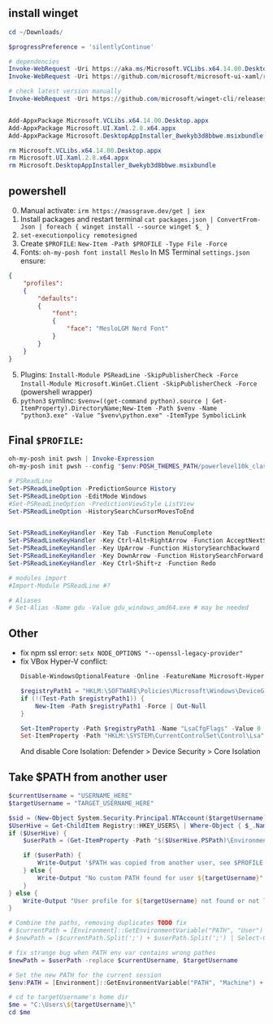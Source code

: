 ## install winget 

```ps1
cd ~/Downloads/

$progressPreference = 'silentlyContinue'

# dependencies
Invoke-WebRequest -Uri https://aka.ms/Microsoft.VCLibs.x64.14.00.Desktop.appx -OutFile Microsoft.VCLibs.x64.14.00.Desktop.appx
Invoke-WebRequest -Uri https://github.com/microsoft/microsoft-ui-xaml/releases/download/v2.8.6/Microsoft.UI.Xaml.2.8.x64.appx -OutFile Microsoft.UI.Xaml.2.8.x64.appx

# check latest version manually
Invoke-WebRequest -Uri https://github.com/microsoft/winget-cli/releases/latest/download/Microsoft.DesktopAppInstaller_8wekyb3d8bbwe.msixbundle -OutFile Microsoft.DesktopAppInstaller_8wekyb3d8bbwe.msixbundle


Add-AppxPackage Microsoft.VCLibs.x64.14.00.Desktop.appx
Add-AppxPackage Microsoft.UI.Xaml.2.8.x64.appx
Add-AppxPackage Microsoft.DesktopAppInstaller_8wekyb3d8bbwe.msixbundle

rm Microsoft.VCLibs.x64.14.00.Desktop.appx
rm Microsoft.UI.Xaml.2.8.x64.appx
rm Microsoft.DesktopAppInstaller_8wekyb3d8bbwe.msixbundle
```

## powershell

0. Manual activate: `irm https://massgrave.dev/get | iex`
1. Install packages and restart terminal `cat packages.json | ConvertFrom-Json | foreach { winget install --source winget $_ }`
2. `set-executionpolicy remotesigned`
3. Create `$PROFILE`: `New-Item -Path $PROFILE -Type File -Force`
4. Fonts:
`oh-my-posh font install Meslo`
In MS Terminal `settings.json` ensure:
```json
{
    "profiles":
    {
        "defaults":
        {
            "font":
            {
                "face": "MesloLGM Nerd Font"
            }
        }
    }
}
```
5. Plugins:
`Install-Module PSReadLine -SkipPublisherCheck -Force`
`Install-Module Microsoft.WinGet.Client -SkipPublisherCheck -Force` (powershell wrapper)
6. `python3` symlinc:
`$venv=((get-command python).source | Get-ItemProperty).DirectoryName;New-Item -Path $venv -Name "python3.exe" -Value "$venv\python.exe" -ItemType SymbolicLink`


## Final `$PROFILE`:
```ps1
oh-my-posh init pwsh | Invoke-Expression
oh-my-posh init pwsh --config "$env:POSH_THEMES_PATH/powerlevel10k_classic.omp.json" | Invoke-Expression

# PSReadLine
Set-PSReadLineOption -PredictionSource History
Set-PSReadLineOption -EditMode Windows
#Set-PSReadLineOption -PredictionViewStyle ListView
Set-PSReadLineOption -HistorySearchCursorMovesToEnd


Set-PSReadLineKeyHandler -Key Tab -Function MenuComplete
Set-PSReadLineKeyHandler -Key Ctrl+Alt+RightArrow -Function AcceptNextSuggestionWord
Set-PSReadLineKeyHandler -Key UpArrow -Function HistorySearchBackward
Set-PSReadLineKeyHandler -Key DownArrow -Function HistorySearchForward
Set-PSReadLineKeyHandler -Key Ctrl+Shift+z -Function Redo

# modules import
#Import-Module PSReadLine #?

# Aliases
# Set-Alias -Name gdu -Value gdu_windows_amd64.exe # may be needed
```

## Other
- fix npm ssl error: `setx NODE_OPTIONS "--openssl-legacy-provider"`
- fix VBox Hyper-V conflict:
    ```ps1
    Disable-WindowsOptionalFeature -Online -FeatureName Microsoft-Hyper-V-Hypervisor

    $registryPath1 = "HKLM:\SOFTWARE\Policies\Microsoft\Windows\DeviceGuard"
    if (!(Test-Path $registryPath1)) {
        New-Item -Path $registryPath1 -Force | Out-Null
    }

    Set-ItemProperty -Path $registryPath1 -Name "LsaCfgFlags" -Value 0
    Set-ItemProperty -Path "HKLM:\SYSTEM\CurrentControlSet\Control\Lsa" -Name "LsaCfgFlags" -Value 0
    ```
    And disable Core Isolation: Defender > Device Security > Core Isolation

## Take $PATH from another user
```ps1
$currentUsername = "USERNAME_HERE"
$targetUsername = "TARGET_USERNAME_HERE"

$sid = (New-Object System.Security.Principal.NTAccount($targetUsername)).Translate([System.Security.Principal.SecurityIdentifier]).Value
$UserHive = Get-ChildItem Registry::HKEY_USERS\ | Where-Object { $_.Name -eq "HKEY_USERS\$sid" }
if ($UserHive) {
    $userPath = (Get-ItemProperty -Path "$($UserHive.PSPath)\Environment" -Name PATH -ErrorAction SilentlyContinue).Path

    if ($userPath) {
        Write-Output '$PATH was copied from another user, see $PROFILE'
    } else {
        Write-Output "No custom PATH found for user ${targetUsername}"
    }
} else {
    Write-Output "User profile for ${targetUsername} not found or not loaded"
}

# Combine the paths, removing duplicates TODO fix
# $currentPath = [Environment]::GetEnvironmentVariable("PATH", "User")
# $newPath = ($currentPath.Split(';') + $userPath.Split(';') | Select-Object -Unique) -join ';'

# fix strange bug when PATH env var contains wrong pathes
$newPath = $userPath -replace $currentUsername, $targetUsername

# Set the new PATH for the current session
$env:PATH = [Environment]::GetEnvironmentVariable("PATH", "Machine") + $newPath

# cd to targetUsername's home dir
$me = "C:\Users\${targetUsername}\"
cd $me
```